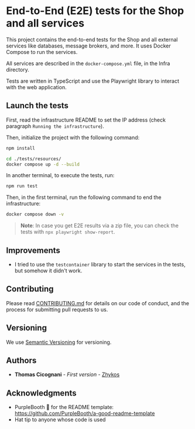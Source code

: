 # End-to-End (E2E) tests for the Shop and all services

This project contains the end-to-end tests for the Shop and all external services like databases, message brokers, and more.
It uses Docker Compose to run the services.

All services are described in the `docker-compose.yml` file, in the Infra directory.

Tests are written in TypeScript and use the Playwright library to interact with the web application.

## Launch the tests

First, read the infrastructure README to set the IP address (check paragraph `Running the infrastructure`).

Then, initialize the project with the following command:

```bash
npm install
```

```bash
cd ./tests/resources/
docker compose up -d --build
```

In another terminal, to execute the tests, run:

```bash
npm run test
```

Then, in the first terminal, run the following command to end the infrastructure:

```bash
docker compose down -v
```

> **Note**: In case you get E2E results via a zip file, you can check the tests with `npx playwright show-report`.

## Improvements

- I tried to use the `testcontainer` library to start the services in the tests, but somehow it didn't work.

## Contributing

Please read [CONTRIBUTING.md](../CONTRIBUTING.md) for details on our code
of conduct, and the process for submitting pull requests to us.

## Versioning

We use [Semantic Versioning](http://semver.org/) for versioning.

## Authors

- **Thomas Cicognani** - *First version* -
  [Zhykos](https://github.com/Zhykos)

## Acknowledgments

- PurpleBooth 🖤 for the README template: https://github.com/PurpleBooth/a-good-readme-template
- Hat tip to anyone whose code is used
